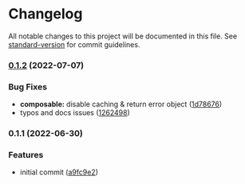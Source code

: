 # Changelog

All notable changes to this project will be documented in this file. See [standard-version](https://github.com/conventional-changelog/standard-version) for commit guidelines.

### [0.1.2](https://github.com/baroshem/nuxt-newsletter/compare/v0.1.1...v0.1.2) (2022-07-07)


### Bug Fixes

* **composable:** disable caching & return error object ([1d78676](https://github.com/baroshem/nuxt-newsletter/commit/1d7867693314de26091f86959b2a2d719f111b87))
* typos and docs issues ([1262498](https://github.com/baroshem/nuxt-newsletter/commit/12624982c414b3d76122780afcf8d0a8ac78d41c))

### 0.1.1 (2022-06-30)


### Features

* initial commit ([a9fc9e2](https://github.com/baroshem/nuxt-newsletter/commit/a9fc9e244ae60b2d14772dbba488718a0332542d))

